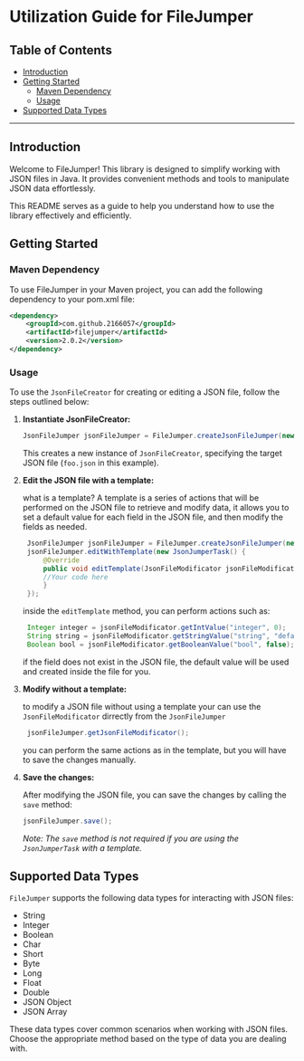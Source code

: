 # Utilization Guide for FileJumper

## Table of Contents
- [Introduction](#introduction)
- [Getting Started](#getting-started)
   - [Maven Dependency](#maven-dependency)
   - [Usage](#usage)
- [Supported Data Types](#supported-data-types)

---

## Introduction

Welcome to FileJumper! This library is designed to simplify working with JSON files in Java. It provides convenient methods and tools to manipulate JSON data effortlessly.

This README serves as a guide to help you understand how to use the library effectively and efficiently.

## Getting Started

### Maven Dependency

To use FileJumper in your Maven project, you can add the following dependency to your pom.xml file:

```xml
<dependency>
    <groupId>com.github.2166057</groupId>
    <artifactId>filejumper</artifactId>
    <version>2.0.2</version>
</dependency>
```

### Usage

To use the `JsonFileCreator` for creating or editing a JSON file, follow the steps outlined below:

1. **Instantiate JsonFileCreator:**
    ```java
    JsonFileJumper jsonFileJumper = FileJumper.createJsonFileJumper(new File("foo.json"));
    ```
   This creates a new instance of `JsonFileCreator`, specifying the target JSON file (`foo.json` in this example).  


2. **Edit the JSON file with a template:**

   what is a template? A template is a series of actions that will be performed on the JSON file to retrieve and modify data, it allows you to set a default value for each field in the JSON file, and then modify the fields as needed.

   ```java
    JsonFileJumper jsonFileJumper = FileJumper.createJsonFileJumper(new File("foo.json"));
    jsonFileJumper.editWithTemplate(new JsonJumperTask() {
        @Override
        public void editTemplate(JsonFileModificator jsonFileModificator) {
        //Your code here
        }
    });
    ```

   inside the `editTemplate` method, you can perform actions such as:

   ```java
    Integer integer = jsonFileModificator.getIntValue("integer", 0);
    String string = jsonFileModificator.getStringValue("string", "default");
    Boolean bool = jsonFileModificator.getBooleanValue("bool", false);
    ```
   
   if the field does not exist in the JSON file, the default value will be used and created inside the file for you.


3. **Modify without a template:**
 
   to modify a JSON file without using a template your can use the `JsonFileModificator` dirrectly from the `JsonFileJumper`

    ```java
     jsonFileJumper.getJsonFileModificator(); 
     ```
   
   you can perform the same actions as in the template, but you will have to save the changes manually.  


4. **Save the changes:**

   After modifying the JSON file, you can save the changes by calling the `save` method:

    ```java
    jsonFileJumper.save();
    ```
   
    _Note: The `save` method is not required if you are using the `JsonJumperTask` with a template._
## Supported Data Types

`FileJumper` supports the following data types for interacting with JSON files:

- String
- Integer
- Boolean
- Char
- Short
- Byte
- Long
- Float
- Double
- JSON Object
- JSON Array

These data types cover common scenarios when working with JSON files. Choose the appropriate method based on the type of data you are dealing with.

